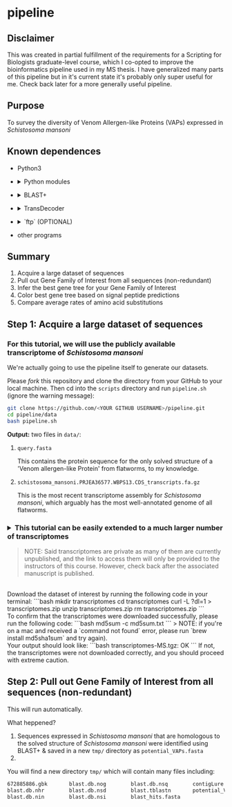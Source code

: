 # pipeline

## Disclaimer

This was created in partial fulfillment of the requirements for a Scripting for Biologists graduate-level course, which I co-opted to improve the bioinformatics pipeline used in my MS thesis.  I have generalized many parts of this pipeline but in it's current state it's probably only super useful for me.  Check back later for a more generally useful pipeline.

## Purpose

To survey the diversity of Venom Allergen-like Proteins (VAPs) expressed in _Schistosoma mansoni_

## Known dependences

* Python3

* <details><summary>Python modules</summary>

	- biopython + its dependencies
	- ftplib (slow)
	- os
	<br>
	If on mac and have `pip`, you can install all required Python modules with the following:
	```bash
	python3 -m pip install --user numpy scipy matplotlib ipython jupyter pandas sympy nose
	python3 -m pip install --user biopython
	python3 -m pip install --user ftplib
	python3 -m pip install --user os
	```
</details>

* <details><summary>BLAST+</summary>

	- BLAST+ 2.9.0 executables: ftp://ftp.ncbi.nlm.nih.gov/blast/executables/blast+/LATEST/ 
  
    	After installing, add the BLAST+ executables to your path by inserting the following into your `~/.bash_profile`:
    	```
    	PATH="/usr/local/ncbi/blast/bin:${PATH}"
    	export PATH
    	```
    	Then exit terminal & re-enter or run `source ~/bash_profile`
  
	- [MagicBlast](https://ncbi.github.io/magicblast/) (OPTIONAL)
	- [IgBlast](https://ncbi.github.io/igblast/) (OPTIONAL)
</details>
  
* <details><summary>TransDecoder</summary>

 	- [TransDecoder 5.5.0](https://github.com/TransDecoder/TransDecoder/wiki)

 		The easiest way to install TransDecoder and many other programs is through `anaconda` (available [here](https://docs.conda.io/projects/conda/en/latest/user-guide/install/index.html "Download miniconda")).
 		<br>
 		With `anaconda` installed, simply run the following to install the appropriate version of TransDecoder:
		```bash
		conda config --add channels bioconda
		conda install transdecoder=3.0.1 # Do not use most recent version
		```
 	- [HMMER](http://hmmer.org/)

		To install with `anaconda` on mac:
		```bash
		conda install hmmer
		```
	- [Swiss-Prot database](https://www.uniprot.org/downloads) (INCLUDED)
	- Pfam database: ftp://ftp.ebi.ac.uk/pub/databases/Pfam/current_release (INCLUDED)
</details>

* <details><summary>`ftp` (OPTIONAL)</summary>

		If on mac, get `ftp` by running:
		```bash
		brew install inetutils
		```
</details>

* other programs

## Summary

1. Acquire a large dataset of sequences
2. Pull out Gene Family of Interest from all sequences (non-redundant)
3. Infer the best gene tree for your Gene Family of Interest
4. Color best gene tree based on signal peptide predictions
5. Compare average rates of amino acid substitutions

## Step 1: Acquire a large dataset of sequences

### For this tutorial, we will use the publicly available transcriptome of _Schistosoma mansoni_

We're actually going to use the pipeline itself to generate our datasets.

Please *fork* this repository and clone the directory from your GitHub to your local machine. Then cd into the `scripts` directory and run `pipeline.sh` (ignore the warning message):
```bash
git clone https://github.com/<YOUR GITHUB USERNAME>/pipeline.git
cd pipeline/data
bash pipeline.sh
```

**Output:** two files in `data/`:
1. `query.fasta`

	This contains the protein sequence for the only solved structure of a 'Venom allergen-like Protein' from flatworms, to my knowledge. 

2. `schistosoma_mansoni.PRJEA36577.WBPS13.CDS_transcripts.fa.gz`

	This is the most recent transcriptome assembly for _Schistosoma mansoni_, which arguably has the most well-annotated genome of all flatworms.


### <details><summary>This tutorial can be easily extended to a much larger number of transcriptomes</summary>

> NOTE: Said transcriptomes are private as many of them are currently unpublished, and the link to access them will only be provided to the instructors of this course.  However, check back after the associated manuscript is published.
<br>
Download the dataset of interest by running the following code in your terminal:
```bash
mkdir transcriptomes
cd transcriptomes
curl -L <LINK-TO-TRANSCRIPTOMES>?dl=1 > transcriptomes.zip
unzip transcriptomes.zip
rm transcriptomes.zip
```
<br>
To confirm that the transcriptomes were downloaded successfully, please run the following code: 
```bash
md5sum -c md5sum.txt
```
> NOTE: if you're on a mac and received a `command not found` error, please run `brew install md5sha1sum` and try again).
<br>
Your output should look like:
```bash
transcriptomes-MS.tgz: OK
```
If not, the transcriptomes were not downloaded correctly, and you should proceed with extreme caution.
</details>

## Step 2: Pull out Gene Family of Interest from all sequences (non-redundant)

This will run automatically.

What heppened?
1. Sequences expressed in _Schistosoma mansoni_ that are homologous to the solved structure of _Schistosoma mansoni_ were identified using BLAST+ & saved in a new `tmp/` directory as `potential_VAPs.fasta`
2.   

You will find a new directory `tmp/` which will contain many files including:
```bash
672885886.gbk		blast.db.nog		blast.db.nsq		contigLure.txt
blast.db.nhr		blast.db.nsd		blast.tblastn		potential_VAPs.fasta
blast.db.nin		blast.db.nsi		blast_hits.fasta
```
